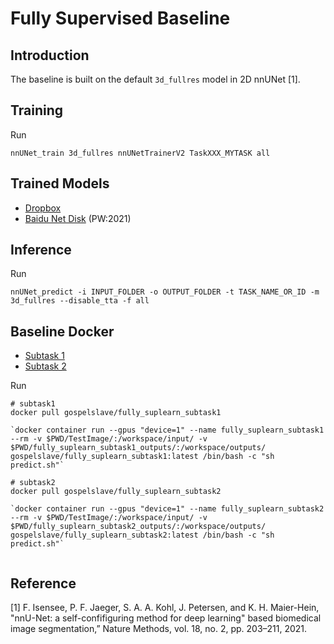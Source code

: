 # Fully Supervised Baseline

## Introduction

The baseline is built on the default `3d_fullres` model in 2D nnUNet [1].

## Training

Run

```
nnUNet_train 3d_fullres nnUNetTrainerV2 TaskXXX_MYTASK all

```

## Trained Models

- [Dropbox](https://www.dropbox.com/s/jy9jmnwypumtm9h/BaselineModel.zip?dl=0)
- [Baidu Net Disk](https://pan.baidu.com/s/1vwn88HBGwsAOpcy0Q2qXyQ ) (PW:2021)

## Inference

Run
```
nnUNet_predict -i INPUT_FOLDER -o OUTPUT_FOLDER -t TASK_NAME_OR_ID -m 3d_fullres --disable_tta -f all

```



## Baseline Docker

- [Subtask 1](https://hub.docker.com/repository/docker/gospelslave/fully_suplearn_subtask1)
- [Subtask 2](https://hub.docker.com/repository/docker/gospelslave/fully_suplearn_subtask2)

Run
```
# subtask1
docker pull gospelslave/fully_suplearn_subtask1

`docker container run --gpus "device=1" --name fully_suplearn_subtask1 --rm -v $PWD/TestImage/:/workspace/input/ -v $PWD/fully_suplearn_subtask1_outputs/:/workspace/outputs/ gospelslave/fully_suplearn_subtask1:latest /bin/bash -c "sh predict.sh"`

# subtask2
docker pull gospelslave/fully_suplearn_subtask2

`docker container run --gpus "device=1" --name fully_suplearn_subtask2 --rm -v $PWD/TestImage/:/workspace/input/ -v $PWD/fully_suplearn_subtask2_outputs/:/workspace/outputs/ gospelslave/fully_suplearn_subtask2:latest /bin/bash -c "sh predict.sh"`


```

## Reference

[1] F. Isensee, P. F. Jaeger, S. A. A. Kohl, J. Petersen, and K. H. Maier-Hein, "nnU-Net: a self-confifiguring method for deep learning" based biomedical image segmentation,” Nature Methods, vol. 18, no. 2, pp. 203–211, 2021. 


